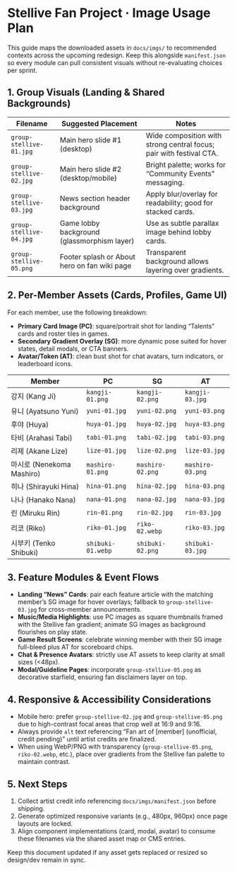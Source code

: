 # Stellive Fan Project · Image Usage Plan

This guide maps the downloaded assets in `docs/imgs/` to recommended contexts across the upcoming redesign. Keep this alongside `manifest.json` so every module can pull consistent visuals without re-evaluating choices per sprint.

## 1. Group Visuals (Landing & Shared Backgrounds)

| Filename | Suggested Placement | Notes |
| --- | --- | --- |
| `group-stellive-01.jpg` | Main hero slide #1 (desktop) | Wide composition with strong central focus; pair with festival CTA. |
| `group-stellive-02.jpg` | Main hero slide #2 (desktop/mobile) | Bright palette; works for “Community Events” messaging. |
| `group-stellive-03.jpg` | News section header background | Apply blur/overlay for readability; good for stacked cards. |
| `group-stellive-04.jpg` | Game lobby background (glassmorphism layer) | Use as subtle parallax image behind lobby cards. |
| `group-stellive-05.png` | Footer splash or About hero on fan wiki page | Transparent background allows layering over gradients. |

## 2. Per-Member Assets (Cards, Profiles, Game UI)

For each member, use the following breakdown:

- **Primary Card Image (PC)**: square/portrait shot for landing “Talents” cards and roster tiles in games.
- **Secondary Gradient Overlay (SG)**: more dynamic pose suited for hover states, detail modals, or CTA banners.
- **Avatar/Token (AT)**: clean bust shot for chat avatars, turn indicators, or leaderboard icons.

| Member | PC | SG | AT |
| --- | --- | --- | --- |
| 강지 (Kang Ji) | `kangji-01.png` | `kangji-02.png` | `kangji-03.jpg` |
| 유니 (Ayatsuno Yuni) | `yuni-01.jpg` | `yuni-02.png` | `yuni-03.png` |
| 후야 (Huya) | `huya-01.jpg` | `huya-02.jpg` | `huya-03.png` |
| 타비 (Arahasi Tabi) | `tabi-01.png` | `tabi-02.jpg` | `tabi-03.png` |
| 리제 (Akane Lize) | `lize-01.jpg` | `lize-02.png` | `lize-03.jpg` |
| 마시로 (Nenekoma Mashiro) | `mashiro-01.png` | `mashiro-02.png` | `mashiro-03.png` |
| 히나 (Shirayuki Hina) | `hina-01.png` | `hina-02.jpg` | `hina-03.png` |
| 나나 (Hanako Nana) | `nana-01.png` | `nana-02.jpg` | `nana-03.jpg` |
| 린 (Miruku Rin) | `rin-01.png` | `rin-02.jpg` | `rin-03.jpg` |
| 리코 (Riko) | `riko-01.jpg` | `riko-02.webp` | `riko-03.jpg` |
| 시부키 (Tenko Shibuki) | `shibuki-01.webp` | `shibuki-02.png` | `shibuki-03.jpg` |

## 3. Feature Modules & Event Flows

- **Landing “News” Cards**: pair each feature article with the matching member’s SG image for hover overlays; fallback to `group-stellive-03.jpg` for cross-member announcements.
- **Music/Media Highlights**: use PC images as square thumbnails framed with the Stellive fan gradient; animate SG images as background flourishes on play state.
- **Game Result Screens**: celebrate winning member with their SG image full-bleed plus AT for scoreboard chips.
- **Chat & Presence Avatars**: strictly use AT assets to keep clarity at small sizes (<48px).
- **Modal/Guideline Pages**: incorporate `group-stellive-05.png` as decorative starfield, ensuring fan disclaimers layer on top.

## 4. Responsive & Accessibility Considerations

- Mobile hero: prefer `group-stellive-02.jpg` and `group-stellive-05.png` due to high-contrast focal areas that crop well at 16:9 and 9:16.
- Always provide `alt` text referencing “Fan art of [member] (unofficial, credit pending)” until artist credits are finalized.
- When using WebP/PNG with transparency (`group-stellive-05.png`, `riko-02.webp`, etc.), place over gradients from the Stellive fan palette to maintain contrast.

## 5. Next Steps

1. Collect artist credit info referencing `docs/imgs/manifest.json` before shipping.
2. Generate optimized responsive variants (e.g., 480px, 960px) once page layouts are locked.
3. Align component implementations (card, modal, avatar) to consume these filenames via the shared asset map or CMS entries.

Keep this document updated if any asset gets replaced or resized so design/dev remain in sync.
